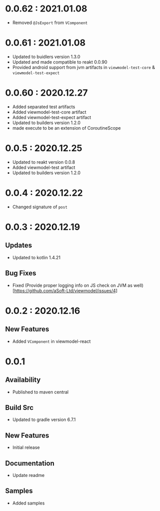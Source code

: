 # 0.0.62 : 2021.01.08
- Removed `@JsExport` from `VComponent` 

# 0.0.61 : 2021.01.08
- Updated to buidlers version 1.3.0
- Updated and made compatible to reakt 0.0.90
- Provided android support from jvm artifacts in `viewmodel-test-core` & `viewmodel-test-expect`

# 0.0.60 : 2020.12.27
- Added separated test artifacts
- Added viewmodel-test-core artifact
- Added viewmodel-test-expect artifact
- Updated to builders version 1.2.0
- made execute to be an extension of CoroutineScope

# 0.0.5 : 2020.12.25
- Updated to reakt version 0.0.8
- Added viewmodel-test artifact
- Updated to builders version 1.2.0

# 0.0.4 : 2020.12.22
- Changed signature of `post`  

# 0.0.3 : 2020.12.19
## Updates
- Updated to kotlin 1.4.21

## Bug Fixes
- Fixed (Provide proper logging info on JS check on JVM as well)[https://github.com/aSoft-Ltd/viewmodel/issues/4]

# 0.0.2 : 2020.12.16
## New Features
- Added `VComponent` in viewmodel-react

# 0.0.1
## Availability
- Published to maven central

## Build Src
- Updated to gradle version 6.7.1

## New Features
- Initial release

## Documentation
- Update readme

## Samples
- Added samples
